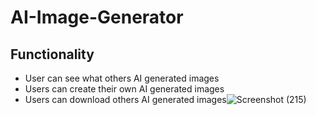 # AI-Image-Generator

## Functionality
- User can see what others AI generated images
- Users can create their own AI generated images
- Users can download others AI generated images![Screenshot (215)](https://user-images.githubusercontent.com/83984612/218133171-fd7b1a6d-5250-4efe-bd58-69fb9def161b.png)

